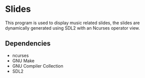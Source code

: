 # Slides
This program is used to display music related slides, the slides are dynamically generated using SDL2 with an Ncurses operator view.
## Dependencies
- ncurses
- GNU Make
- GNU Compiler Collection
- SDL2
